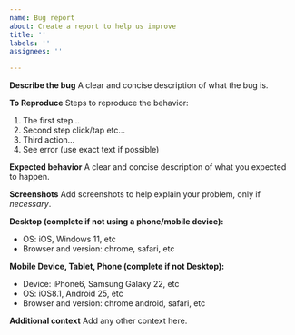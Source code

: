 ```yaml
---
name: Bug report
about: Create a report to help us improve
title: ''
labels: ''
assignees: ''

---
```


**Describe the bug**
A clear and concise description of what the bug is.

**To Reproduce**
Steps to reproduce the behavior:
1. The first step...
2. Second step click/tap etc...
3. Third action...
4. See error (use exact text if possible)

**Expected behavior**
A clear and concise description of what you expected to happen.

**Screenshots**
Add screenshots to help explain your problem, only if _necessary_.

**Desktop (complete if not using a phone/mobile device):**
 - OS: iOS, Windows 11, etc
 - Browser and version: chrome, safari, etc

**Mobile Device, Tablet, Phone (complete if not Desktop):**
 - Device: iPhone6, Samsung Galaxy 22, etc
 - OS: iOS8.1, Android 25, etc
 - Browser and version: chrome android, safari, etc

**Additional context**
Add any other context here.
